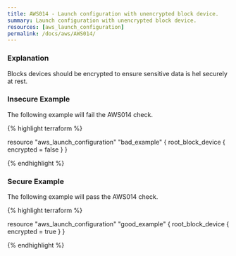```yaml
---
title: AWS014 - Launch configuration with unencrypted block device.
summary: Launch configuration with unencrypted block device. 
resources: [aws_launch_configuration] 
permalink: /docs/aws/AWS014/
---
```

### Explanation


Blocks devices should be encrypted to ensure sensitive data is hel securely at rest.



### Insecure Example

The following example will fail the AWS014 check.

{% highlight terraform %}

resource "aws_launch_configuration" "bad_example" {
	root_block_device {
		encrypted = false
	}
}

{% endhighlight %}



### Secure Example

The following example will pass the AWS014 check.

{% highlight terraform %}

resource "aws_launch_configuration" "good_example" {
	root_block_device {
		encrypted = true
	}
}

{% endhighlight %}



